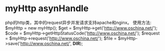 myHttp asynHandle
==========

php的http类，其中的request异步并发请求支持apache和nginx。
使用方法:
$myHttp  = new myHttp();
$get     = $myHttp->get('http://www.oschina.net/');
$code    = $myHttp->getHttpStatusCode('http://www.oschina.net/');
$request = $myHttp->request('http://www.oschina.net/');
$file    = $myHttp->save('http://www.oschina.net/', __DIR__);
